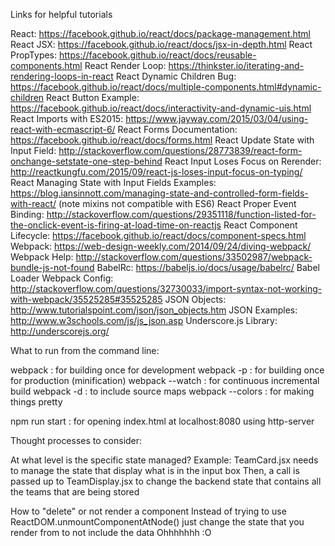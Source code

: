 Links for helpful tutorials 

React: https://facebook.github.io/react/docs/package-management.html
React JSX: https://facebook.github.io/react/docs/jsx-in-depth.html
React PropTypes: https://facebook.github.io/react/docs/reusable-components.html
React Render Loop: https://thinkster.io/iterating-and-rendering-loops-in-react
React Dynamic Children Bug: https://facebook.github.io/react/docs/multiple-components.html#dynamic-children
React Button Example: https://facebook.github.io/react/docs/interactivity-and-dynamic-uis.html
React Imports with ES2015: https://www.jayway.com/2015/03/04/using-react-with-ecmascript-6/
React Forms Documentation: https://facebook.github.io/react/docs/forms.html
React Update State with Input Field: http://stackoverflow.com/questions/28773839/react-form-onchange-setstate-one-step-behind
React Input Loses Focus on Rerender: http://reactkungfu.com/2015/09/react-js-loses-input-focus-on-typing/
React Managing State with Input Fields Examples: https://blog.iansinnott.com/managing-state-and-controlled-form-fields-with-react/ (note mixins not compatible with ES6)
React Proper Event Binding: http://stackoverflow.com/questions/29351118/function-listed-for-the-onclick-event-is-firing-at-load-time-on-reactjs
React Component Lifecycle: https://facebook.github.io/react/docs/component-specs.html
Webpack: https://web-design-weekly.com/2014/09/24/diving-webpack/
Webpack Help: http://stackoverflow.com/questions/33502987/webpack-bundle-js-not-found
BabelRc: https://babeljs.io/docs/usage/babelrc/
Babel Loader Webpack Config: http://stackoverflow.com/questions/32730033/import-syntax-not-working-with-webpack/35525285#35525285
JSON Objects: http://www.tutorialspoint.com/json/json_objects.htm
JSON Examples: http://www.w3schools.com/js/js_json.asp
Underscore.js Library: http://underscorejs.org/

What to run from the command line:

webpack : for building once for development
webpack -p : for building once for production (minification)
webpack --watch : for continuous incremental build
webpack -d : to include source maps
webpack --colors : for making things pretty

npm run start : for opening index.html at localhost:8080 using http-server

Thought processes to consider:

At what level is the specific state managed?
Example: TeamCard.jsx needs to manage the state that display what is in the input box
Then, a call is passed up to TeamDisplay.jsx to change the backend state that contains all the teams that are being stored

How to "delete" or not render a component
Instead of trying to use ReactDOM.unmountComponentAtNode() just change the state that you render from to not include the data
Ohhhhhhh :O
